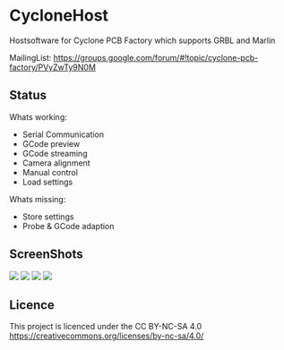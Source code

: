 CycloneHost
===========

Hostsoftware for Cyclone PCB Factory which supports GRBL and Marlin

MailingList: https://groups.google.com/forum/#!topic/cyclone-pcb-factory/PVyZwTy9N0M

Status
---
 Whats working:
- Serial Communication
- GCode preview
- GCode streaming
- Camera alignment
- Manual control
- Load settings

Whats missing:
- Store settings
- Probe & GCode adaption

ScreenShots
---
![](https://lh3.googleusercontent.com/-ePv0jzU7CLo/VSeC-DaQQ9I/AAAAAAAABro/u5HhxZGU6uo/s1600/Gcode.png)
![](https://lh3.googleusercontent.com/-jrsMXodsGIU/VSeDEbi0KzI/AAAAAAAABrw/s77yw3XgHwI/s1600/ManualControl.png)
![](https://lh3.googleusercontent.com/-y7SLb58Qd1E/VSeDMTiXkDI/AAAAAAAABr4/rc3wErL8Xtc/s1600/Settings.png)
![](https://lh3.googleusercontent.com/-qWAm1SVGK00/VSeDQTtVEbI/AAAAAAAABsA/k-Dsvzt8dvs/s1600/CamView.png)


Licence
---
This project is licenced under the CC BY-NC-SA 4.0
https://creativecommons.org/licenses/by-nc-sa/4.0/
